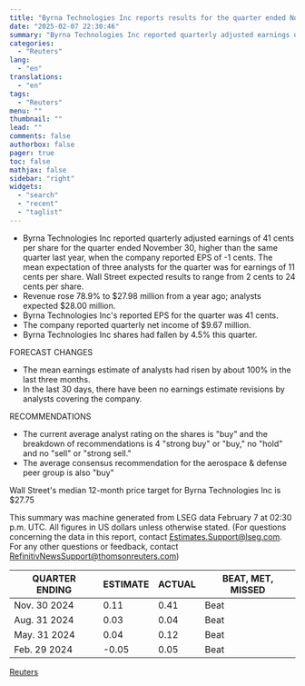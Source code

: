 ```yaml
---
title: "Byrna Technologies Inc reports results for the quarter ended November 30 - Earnings Summary"
date: "2025-02-07 22:30:46"
summary: "Byrna Technologies Inc reported quarterly adjusted earnings of 41 cents​​ per share for the quarter ended November 30, higher than the same quarter last year, when the company reported EPS of -1 cents. The mean expectation of three analysts for the quarter was for earnings of 11 cents per share...."
categories:
  - "Reuters"
lang:
  - "en"
translations:
  - "en"
tags:
  - "Reuters"
menu: ""
thumbnail: ""
lead: ""
comments: false
authorbox: false
pager: true
toc: false
mathjax: false
sidebar: "right"
widgets:
  - "search"
  - "recent"
  - "taglist"
---
```


* Byrna Technologies Inc reported quarterly adjusted earnings of 41 cents​​ per share for the quarter ended November 30, higher than the same quarter last year, when the company reported EPS of -1 cents. The mean expectation of three analysts for the quarter was for earnings of 11 cents per share. Wall Street expected results to range from 2 cents to 24 cents per share.
* Revenue rose 78.9% to $27.98 million from a year ago; analysts expected $28.00 million.
* Byrna Technologies Inc's reported EPS for the quarter was 41 cents​.
* The company reported quarterly net income of $9.67 million.
* Byrna Technologies Inc shares had fallen by 4.5% this quarter.

FORECAST CHANGES

* The mean earnings estimate of analysts had risen by about 100% in the last three months.​
* In the last 30 days, there have been no earnings estimate revisions by analysts covering the company.

RECOMMENDATIONS

* The current average analyst rating on the shares is "buy" and the breakdown of recommendations is 4 "strong buy" or "buy," no "hold" and no "sell" or "strong sell."
* The average consensus recommendation for the aerospace & defense peer group is also "buy"

Wall Street's median 12-month price target for Byrna Technologies Inc is $27.75

This summary was machine generated from LSEG data February 7 at 02:30 p.m. UTC. ​All figures in US dollars unless otherwise stated. (For questions concerning the data in this report, contact Estimates.Support@lseg.com. For any other questions or feedback, contact [RefinitivNewsSupport@thomsonreuters.com](http://mailto:RefinitivNewsSupport@thomsonreuters.com))

| QUARTER ENDING | ESTIMATE | ACTUAL | BEAT, MET, MISSED |
| --- | --- | --- | --- |
| Nov. 30 2024 | 0.11 | 0.41 | Beat |
| Aug. 31 2024 | 0.03 | 0.04 | Beat |
| May. 31 2024 | 0.04 | 0.12 | Beat |
| Feb. 29 2024 | -0.05 | 0.05 | Beat |

[Reuters](https://www.tradingview.com/news/reuters.com,2025:newsml_L8N3OY1L8:0-byrna-technologies-inc-reports-results-for-the-quarter-ended-november-30-earnings-summary/)

